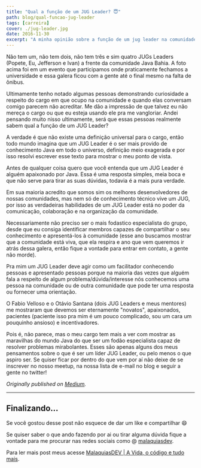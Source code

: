 ```yaml
---
title: "Qual a função de um JUG Leader? 😇"
path: blog/qual-funcao-jug-leader
tags: [carreira]
cover: ./jug-leader.jpg
date: 2016-11-30
excerpt: "A minha opinião sobre a função de um jug leader na comunidade Java"
---
```


Não tem um, não tem dois, não tem três e sim quatro JUGs Leaders (Popete, Eu, Jefferson e Ivan) a frente da comunidade Java Bahia. A foto acima foi em um evento que participamos onde praticamente fechamos a universidade e essa galera ficou com a gente até o final mesmo na falta de ônibus.

Ultimamente tenho notado algumas pessoas demonstrando curiosidade a respeito do cargo em que ocupo na comunidade e quando elas conversam comigo parecem não acreditar. Me dão a impressão de que talvez eu não mereça o cargo ou que eu esteja usando ele pra me vangloriar. Andei pensando muito nisso ultimamente, será que essas pessoas realmente sabem qual a função de um JUG Leader?

A verdade é que não existe uma definição universal para o cargo, então todo mundo imagina que um JUG Leader é o ser mais provido de conhecimento Java em todo o universo, definição meio exagerada e por isso resolvi escrever esse texto para mostrar o meu ponto de vista.

Antes de qualquer coisa quero que você entenda que um JUG Leader é alguém apaixonado por Java. Essa é uma resposta simples, meia boca e que não serve para tirar as suas dúvidas, todavia é a mais pura verdade.

Em sua maioria acredito que somos sim os melhores desenvolvedores de nossas comunidades, mas nem só de conhecimento técnico vive um JUG, por isso as verdadeiras habilidades de um JUG Leader está no poder da comunicação, colaboração e na organização da comunidade.

Necessariamente não preciso ser o mais fodastico especialista do grupo, desde que eu consiga identificar membros capazes de compartilhar o seu conhecimento e apresentá-los à comunidade (esse ano buscamos mostrar que a comunidade está viva, que ela respira e ano que vem queremos ir atrás dessa galera, então fique a vontade para entrar em contato, a gente não morde).

Pra mim um JUG Leader deve agir como um facilitador conhecendo pessoas e apresentado pessoas porque na maioria das vezes que alguém fala a respeito de algum problema/dúvida/interesse nós conhecemos uma pessoa na comunidade ou de outra comunidade que pode ter uma resposta ou fornecer uma orientação.

O Fabio Velloso e o Otávio Santana (dois JUG Leaders e meus mentores) me mostraram que devemos ser eternamente "novatos", apaixonados, pacientes (paciente isso pra mim é um pouco complicado, sou um cara um pouquinho ansioso) e incentivadores.

Pois é, não parece, mas o meu cargo tem mais a ver com mostrar as maravilhas do mundo Java do que ser um fodão especialista capaz de resolver problemas mirabolantes. Esses são apenas alguns dos meus pensamentos sobre o que é ser um líder JUG Leader, ou pelo menos o que aspiro ser. Se quiser ficar por dentro do que vem por aí não deixe de se inscrever no nosso meetup, na nossa lista de e-mail no blog e seguir a gente no twitter!

_Originally published on [Medium](https://medium.com/tableless/qual-a-função-de-um-jug-leader-4e2a111e98bf)._

---

## Finalizando…

Se você gostou desse post não esquece de dar um like e compartilhar 😄

Se quiser saber o que ando fazendo por ai ou tirar alguma dúvida fique a vontade para me procurar nas redes sociais como @ [malaquiasdev](https://twitter.com/malaquiasdev).

Para ler mais post meus acesse [MalaquiasDEV | A Vida, o código e tudo mais](http://malaquias.dev).